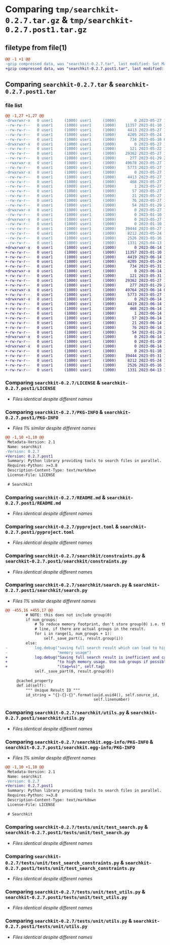 # Comparing `tmp/searchkit-0.2.7.tar.gz` & `tmp/searchkit-0.2.7.post1.tar.gz`

## filetype from file(1)

```diff
@@ -1 +1 @@
-gzip compressed data, was "searchkit-0.2.7.tar", last modified: Sat May 27 14:58:08 2023, max compression
+gzip compressed data, was "searchkit-0.2.7.post1.tar", last modified: Wed Jun 14 12:03:48 2023, max compression
```

## Comparing `searchkit-0.2.7.tar` & `searchkit-0.2.7.post1.tar`

### file list

```diff
@@ -1,27 +1,27 @@
-drwxrwxr-x   0 user1     (1000) user1     (1000)        0 2023-05-27 14:58:08.196353 searchkit-0.2.7/
--rw-rw-r--   0 user1     (1000) user1     (1000)    11357 2023-01-10 10:19:33.000000 searchkit-0.2.7/LICENSE
--rw-rw-r--   0 user1     (1000) user1     (1000)     4413 2023-05-27 14:58:08.196353 searchkit-0.2.7/PKG-INFO
--rw-rw-r--   0 user1     (1000) user1     (1000)     4205 2023-05-24 13:53:26.000000 searchkit-0.2.7/README.md
--rw-rw-r--   0 user1     (1000) user1     (1000)      734 2023-05-18 09:56:58.000000 searchkit-0.2.7/pyproject.toml
-drwxrwxr-x   0 user1     (1000) user1     (1000)        0 2023-05-27 14:58:08.192353 searchkit-0.2.7/searchkit/
--rw-rw-r--   0 user1     (1000) user1     (1000)      121 2023-05-22 10:26:50.000000 searchkit-0.2.7/searchkit/__init__.py
--rw-rw-r--   0 user1     (1000) user1     (1000)    29362 2023-05-27 14:47:28.000000 searchkit-0.2.7/searchkit/constraints.py
--rw-rw-r--   0 user1     (1000) user1     (1000)      277 2023-01-29 21:35:16.000000 searchkit-0.2.7/searchkit/log.py
--rwxrwxr-x   0 user1     (1000) user1     (1000)    49678 2023-05-27 14:47:28.000000 searchkit-0.2.7/searchkit/search.py
--rw-rw-r--   0 user1     (1000) user1     (1000)     5773 2023-05-27 14:47:28.000000 searchkit-0.2.7/searchkit/utils.py
-drwxrwxr-x   0 user1     (1000) user1     (1000)        0 2023-05-27 14:58:08.196353 searchkit-0.2.7/searchkit.egg-info/
--rw-rw-r--   0 user1     (1000) user1     (1000)     4413 2023-05-27 14:58:08.000000 searchkit-0.2.7/searchkit.egg-info/PKG-INFO
--rw-rw-r--   0 user1     (1000) user1     (1000)      468 2023-05-27 14:58:08.000000 searchkit-0.2.7/searchkit.egg-info/SOURCES.txt
--rw-rw-r--   0 user1     (1000) user1     (1000)        1 2023-05-27 14:58:08.000000 searchkit-0.2.7/searchkit.egg-info/dependency_links.txt
--rw-rw-r--   0 user1     (1000) user1     (1000)       57 2023-05-27 14:58:08.000000 searchkit-0.2.7/searchkit.egg-info/requires.txt
--rw-rw-r--   0 user1     (1000) user1     (1000)       21 2023-05-27 14:58:08.000000 searchkit-0.2.7/searchkit.egg-info/top_level.txt
--rw-rw-r--   0 user1     (1000) user1     (1000)       76 2023-05-27 14:58:08.196353 searchkit-0.2.7/setup.cfg
--rw-rw-r--   0 user1     (1000) user1     (1000)       54 2023-01-29 21:35:16.000000 searchkit-0.2.7/setup.py
-drwxrwxr-x   0 user1     (1000) user1     (1000)        0 2023-05-27 14:58:08.196353 searchkit-0.2.7/tests/
--rw-rw-r--   0 user1     (1000) user1     (1000)        0 2023-01-10 10:25:51.000000 searchkit-0.2.7/tests/__init__.py
-drwxrwxr-x   0 user1     (1000) user1     (1000)        0 2023-05-27 14:58:08.196353 searchkit-0.2.7/tests/unit/
--rw-rw-r--   0 user1     (1000) user1     (1000)        0 2023-01-10 10:25:51.000000 searchkit-0.2.7/tests/unit/__init__.py
--rw-rw-r--   0 user1     (1000) user1     (1000)    39444 2023-05-27 14:47:28.000000 searchkit-0.2.7/tests/unit/test_search.py
--rw-rw-r--   0 user1     (1000) user1     (1000)     8212 2023-05-24 11:46:12.000000 searchkit-0.2.7/tests/unit/test_search_constraints.py
--rw-rw-r--   0 user1     (1000) user1     (1000)     2526 2023-05-16 10:48:26.000000 searchkit-0.2.7/tests/unit/test_utils.py
--rw-rw-r--   0 user1     (1000) user1     (1000)     1331 2023-04-13 19:54:24.000000 searchkit-0.2.7/tests/unit/utils.py
+drwxrwxr-x   0 user1     (1000) user1     (1000)        0 2023-06-14 12:03:48.205274 searchkit-0.2.7.post1/
+-rw-rw-r--   0 user1     (1000) user1     (1000)    11357 2023-01-10 10:19:33.000000 searchkit-0.2.7.post1/LICENSE
+-rw-rw-r--   0 user1     (1000) user1     (1000)     4419 2023-06-14 12:03:48.205274 searchkit-0.2.7.post1/PKG-INFO
+-rw-rw-r--   0 user1     (1000) user1     (1000)     4205 2023-05-24 13:53:26.000000 searchkit-0.2.7.post1/README.md
+-rw-rw-r--   0 user1     (1000) user1     (1000)      734 2023-05-31 12:54:07.000000 searchkit-0.2.7.post1/pyproject.toml
+drwxrwxr-x   0 user1     (1000) user1     (1000)        0 2023-06-14 12:03:48.205274 searchkit-0.2.7.post1/searchkit/
+-rw-rw-r--   0 user1     (1000) user1     (1000)      121 2023-05-31 12:54:07.000000 searchkit-0.2.7.post1/searchkit/__init__.py
+-rw-rw-r--   0 user1     (1000) user1     (1000)    29362 2023-05-27 14:47:28.000000 searchkit-0.2.7.post1/searchkit/constraints.py
+-rw-rw-r--   0 user1     (1000) user1     (1000)      277 2023-01-29 21:35:16.000000 searchkit-0.2.7.post1/searchkit/log.py
+-rwxrwxr-x   0 user1     (1000) user1     (1000)    49764 2023-06-14 08:31:14.000000 searchkit-0.2.7.post1/searchkit/search.py
+-rw-rw-r--   0 user1     (1000) user1     (1000)     5773 2023-05-27 14:47:28.000000 searchkit-0.2.7.post1/searchkit/utils.py
+drwxrwxr-x   0 user1     (1000) user1     (1000)        0 2023-06-14 12:03:48.205274 searchkit-0.2.7.post1/searchkit.egg-info/
+-rw-rw-r--   0 user1     (1000) user1     (1000)     4419 2023-06-14 12:03:48.000000 searchkit-0.2.7.post1/searchkit.egg-info/PKG-INFO
+-rw-rw-r--   0 user1     (1000) user1     (1000)      468 2023-06-14 12:03:48.000000 searchkit-0.2.7.post1/searchkit.egg-info/SOURCES.txt
+-rw-rw-r--   0 user1     (1000) user1     (1000)        1 2023-06-14 12:03:48.000000 searchkit-0.2.7.post1/searchkit.egg-info/dependency_links.txt
+-rw-rw-r--   0 user1     (1000) user1     (1000)       57 2023-06-14 12:03:48.000000 searchkit-0.2.7.post1/searchkit.egg-info/requires.txt
+-rw-rw-r--   0 user1     (1000) user1     (1000)       21 2023-06-14 12:03:48.000000 searchkit-0.2.7.post1/searchkit.egg-info/top_level.txt
+-rw-rw-r--   0 user1     (1000) user1     (1000)       76 2023-06-14 12:03:48.205274 searchkit-0.2.7.post1/setup.cfg
+-rw-rw-r--   0 user1     (1000) user1     (1000)       54 2023-01-29 21:35:16.000000 searchkit-0.2.7.post1/setup.py
+drwxrwxr-x   0 user1     (1000) user1     (1000)        0 2023-06-14 12:03:48.205274 searchkit-0.2.7.post1/tests/
+-rw-rw-r--   0 user1     (1000) user1     (1000)        0 2023-01-10 10:25:51.000000 searchkit-0.2.7.post1/tests/__init__.py
+drwxrwxr-x   0 user1     (1000) user1     (1000)        0 2023-06-14 12:03:48.205274 searchkit-0.2.7.post1/tests/unit/
+-rw-rw-r--   0 user1     (1000) user1     (1000)        0 2023-01-10 10:25:51.000000 searchkit-0.2.7.post1/tests/unit/__init__.py
+-rw-rw-r--   0 user1     (1000) user1     (1000)    39444 2023-05-31 12:54:07.000000 searchkit-0.2.7.post1/tests/unit/test_search.py
+-rw-rw-r--   0 user1     (1000) user1     (1000)     8212 2023-05-24 11:46:12.000000 searchkit-0.2.7.post1/tests/unit/test_search_constraints.py
+-rw-rw-r--   0 user1     (1000) user1     (1000)     2526 2023-05-16 10:48:26.000000 searchkit-0.2.7.post1/tests/unit/test_utils.py
+-rw-rw-r--   0 user1     (1000) user1     (1000)     1331 2023-04-13 19:54:24.000000 searchkit-0.2.7.post1/tests/unit/utils.py
```

### Comparing `searchkit-0.2.7/LICENSE` & `searchkit-0.2.7.post1/LICENSE`

 * *Files identical despite different names*

### Comparing `searchkit-0.2.7/PKG-INFO` & `searchkit-0.2.7.post1/PKG-INFO`

 * *Files 1% similar despite different names*

```diff
@@ -1,10 +1,10 @@
 Metadata-Version: 2.1
 Name: searchkit
-Version: 0.2.7
+Version: 0.2.7.post1
 Summary: Python library providing tools to search files in parallel.
 Requires-Python: >=3.8
 Description-Content-Type: text/markdown
 License-File: LICENSE
 
 # Searchkit
```

### Comparing `searchkit-0.2.7/README.md` & `searchkit-0.2.7.post1/README.md`

 * *Files identical despite different names*

### Comparing `searchkit-0.2.7/pyproject.toml` & `searchkit-0.2.7.post1/pyproject.toml`

 * *Files identical despite different names*

### Comparing `searchkit-0.2.7/searchkit/constraints.py` & `searchkit-0.2.7.post1/searchkit/constraints.py`

 * *Files identical despite different names*

### Comparing `searchkit-0.2.7/searchkit/search.py` & `searchkit-0.2.7.post1/searchkit/search.py`

 * *Files 1% similar despite different names*

```diff
@@ -455,16 +455,17 @@
         # NOTE: this does not include group(0)
         if num_groups:
             # To reduce memory footprint, don't store group(0) i.e. the whole
             # line, if there are actual groups in the result.
             for i in range(1, num_groups + 1):
                 self._save_part(i, result.group(i))
         else:
-            log.debug("saving full search result which can lead to high "
-                      "memory usage")
+            log.debug("Saving full search result is inefficient and can lead "
+                      "to high memory usage. Use sub groups if possible. "
+                      "(tag=%s)", self.tag)
             self._save_part(0, result.group(0))
 
     @cached_property
     def id(self):
         """ Unique Result ID """
         id_string = "{}-{}-{}".format(uuid.uuid4(), self.source_id,
                                       self.linenumber)
```

### Comparing `searchkit-0.2.7/searchkit/utils.py` & `searchkit-0.2.7.post1/searchkit/utils.py`

 * *Files identical despite different names*

### Comparing `searchkit-0.2.7/searchkit.egg-info/PKG-INFO` & `searchkit-0.2.7.post1/searchkit.egg-info/PKG-INFO`

 * *Files 1% similar despite different names*

```diff
@@ -1,10 +1,10 @@
 Metadata-Version: 2.1
 Name: searchkit
-Version: 0.2.7
+Version: 0.2.7.post1
 Summary: Python library providing tools to search files in parallel.
 Requires-Python: >=3.8
 Description-Content-Type: text/markdown
 License-File: LICENSE
 
 # Searchkit
```

### Comparing `searchkit-0.2.7/tests/unit/test_search.py` & `searchkit-0.2.7.post1/tests/unit/test_search.py`

 * *Files identical despite different names*

### Comparing `searchkit-0.2.7/tests/unit/test_search_constraints.py` & `searchkit-0.2.7.post1/tests/unit/test_search_constraints.py`

 * *Files identical despite different names*

### Comparing `searchkit-0.2.7/tests/unit/test_utils.py` & `searchkit-0.2.7.post1/tests/unit/test_utils.py`

 * *Files identical despite different names*

### Comparing `searchkit-0.2.7/tests/unit/utils.py` & `searchkit-0.2.7.post1/tests/unit/utils.py`

 * *Files identical despite different names*

